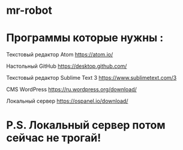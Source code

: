 # mr-robot

# Программы которые нужны :

Текстовый редактор Atom
https://atom.io/

Настольный GitHub
https://desktop.github.com/

Текстовый редактор Sublime Text 3
https://www.sublimetext.com/3

CMS WordPress
https://ru.wordpress.org/download/

Локальный сервер
https://ospanel.io/download/
# P.S. Локальный сервер потом сейчас не трогай!
